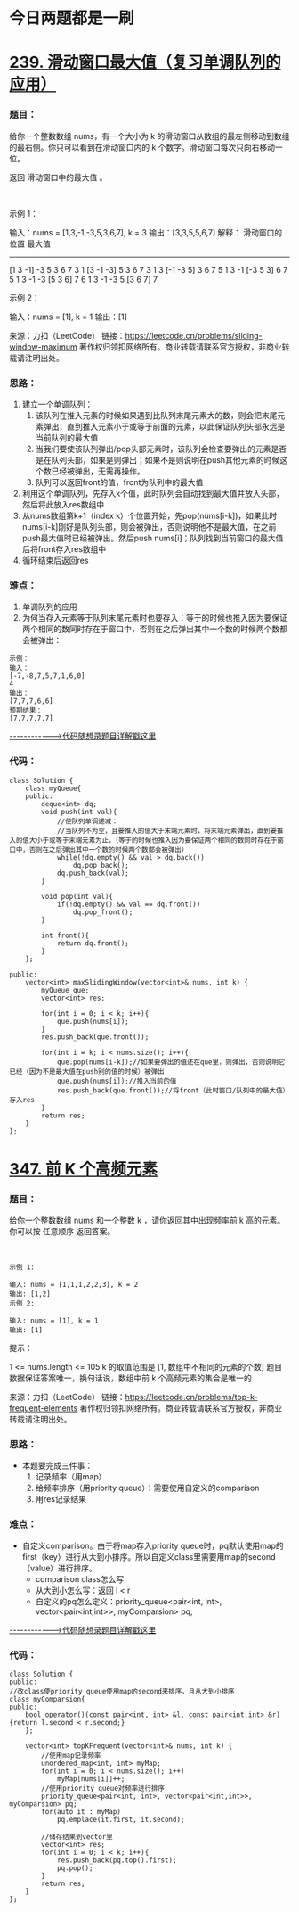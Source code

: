 # 今日两题都是一刷
# [239. 滑动窗口最大值（复习单调队列的应用）](https://leetcode.cn/problems/sliding-window-maximum/)
### 题目：
给你一个整数数组 nums，有一个大小为 k 的滑动窗口从数组的最左侧移动到数组的最右侧。你只可以看到在滑动窗口内的 k 个数字。滑动窗口每次只向右移动一位。

返回 滑动窗口中的最大值 。

 

示例 1：

输入：nums = [1,3,-1,-3,5,3,6,7], k = 3
输出：[3,3,5,5,6,7]
解释：
滑动窗口的位置                最大值
---------------               -----
[1  3  -1] -3  5  3  6  7       3
 1 [3  -1  -3] 5  3  6  7       3
 1  3 [-1  -3  5] 3  6  7       5
 1  3  -1 [-3  5  3] 6  7       5
 1  3  -1  -3 [5  3  6] 7       6
 1  3  -1  -3  5 [3  6  7]      7

示例 2：

输入：nums = [1], k = 1
输出：[1]

来源：力扣（LeetCode）
链接：https://leetcode.cn/problems/sliding-window-maximum
著作权归领扣网络所有。商业转载请联系官方授权，非商业转载请注明出处。

### 思路：
1. 建立一个单调队列：
   1. 该队列在推入元素的时候如果遇到比队列末尾元素大的数，则会把末尾元素弹出，直到推入元素小于或等于前面的元素，以此保证队列头部永远是当前队列的最大值
   2. 当我们要使该队列弹出/pop头部元素时，该队列会检查要弹出的元素是否是在队列头部，如果是则弹出；如果不是则说明在push其他元素的时候这个数已经被弹出，无需再操作。
   3. 队列可以返回front的值，front为队列中的最大值
2. 利用这个单调队列，先存入k个值，此时队列会自动找到最大值并放入头部，然后将此放入res数组中
3. 从nums数组第k+1（index k）个位置开始，先pop(nums[i-k])，如果此时nums[i-k]刚好是队列头部，则会被弹出，否则说明他不是最大值，在之前push最大值时已经被弹出。然后push nums[i]；队列找到当前窗口的最大值后将front存入res数组中
4. 循环结束后返回res

### 难点：
1. 单调队列的应用
2. 为何当存入元素等于队列末尾元素时也要存入：等于的时候也推入因为要保证两个相同的数同时存在于窗口中，否则在之后弹出其中一个数的时候两个数都会被弹出：
```
示例： 
输入：
[-7,-8,7,5,7,1,6,0]
4
输出：
[7,7,7,6,6]
预期结果：
[7,7,7,7,7]
```

[------------>代码随想录题目详解戳这里](https://programmercarl.com/0239.%E6%BB%91%E5%8A%A8%E7%AA%97%E5%8F%A3%E6%9C%80%E5%A4%A7%E5%80%BC.html)

### 代码：  
```
class Solution {
    class myQueue{
    public:
        deque<int> dq;
        void push(int val){
            //使队列单调递减：
            //当队列不为空，且要推入的值大于末端元素时，将末端元素弹出，直到要推入的值大小于或等于末端元素为止。（等于的时候也推入因为要保证两个相同的数同时存在于窗口中，否则在之后弹出其中一个数的时候两个数都会被弹出）
            while(!dq.empty() && val > dq.back())
                dq.pop_back();
            dq.push_back(val);
        }

        void pop(int val){
            if(!dq.empty() && val == dq.front())
                dq.pop_front();
        }

        int front(){
            return dq.front();
        }
    };

public:
    vector<int> maxSlidingWindow(vector<int>& nums, int k) {
        myQueue que;
        vector<int> res;

        for(int i = 0; i < k; i++){
            que.push(nums[i]);
        }
        res.push_back(que.front());
        
        for(int i = k; i < nums.size(); i++){
            que.pop(nums[i-k]);//如果要弹出的值还在que里，则弹出，否则说明它已经（因为不是最大值在push别的值的时候）被弹出
            que.push(nums[i]);//推入当前的值
            res.push_back(que.front());//将front（此时窗口/队列中的最大值）存入res
        }
        return res;
    }
};
```

# [347. 前 K 个高频元素](https://leetcode.cn/problems/top-k-frequent-elements/)
### 题目：
给你一个整数数组 nums 和一个整数 k ，请你返回其中出现频率前 k 高的元素。你可以按 任意顺序 返回答案。

 
```
示例 1:

输入: nums = [1,1,1,2,2,3], k = 2
输出: [1,2]
示例 2:

输入: nums = [1], k = 1
输出: [1]
```

提示：

1 <= nums.length <= 105
k 的取值范围是 [1, 数组中不相同的元素的个数]
题目数据保证答案唯一，换句话说，数组中前 k 个高频元素的集合是唯一的

来源：力扣（LeetCode）
链接：https://leetcode.cn/problems/top-k-frequent-elements
著作权归领扣网络所有。商业转载请联系官方授权，非商业转载请注明出处。

### 思路：
- 本题要完成三件事： 
  1. 记录频率（用map）
  2. 给频率排序（用priority queue）：需要使用自定义的comparison
  3. 用res记录结果 
### 难点：
- 自定义comparison。由于将map存入priority queue时，pq默认使用map的first（key）进行从大到小排序。所以自定义class里需要用map的second（value）进行排序。
  - comparison class怎么写
  - 从大到小怎么写：返回 l < r
  - 自定义的pq怎么定义：priority_queue<pair<int, int>, vector<pair<int,int>>, myComparsion> pq;

[------------>代码随想录题目详解戳这里](https://programmercarl.com/0347.%E5%89%8DK%E4%B8%AA%E9%AB%98%E9%A2%91%E5%85%83%E7%B4%A0.html)

### 代码：  
```
class Solution {
public:
//改class使priority queue使用map的second来排序，且从大到小排序
class myComparsion{
public:
    bool operator()(const pair<int, int> &l, const pair<int,int> &r){return l.second < r.second;}
    };

    vector<int> topKFrequent(vector<int>& nums, int k) {
        //使用map记录频率
        unordered_map<int, int> myMap;
        for(int i = 0; i < nums.size(); i++)
            myMap[nums[i]]++;
        //使用priority queue对频率进行排序
        priority_queue<pair<int, int>, vector<pair<int,int>>, myComparsion> pq;
        for(auto it : myMap)
            pq.emplace(it.first, it.second);

        //储存结果到vector里
        vector<int> res;
        for(int i = 0; i < k; i++){
            res.push_back(pq.top().first);
            pq.pop();
        }
        return res;
    }
};
```

